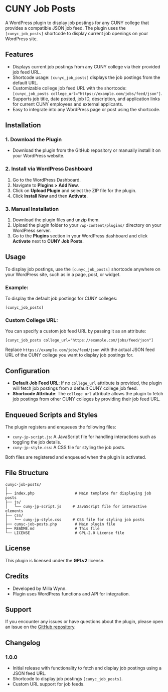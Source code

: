 
# CUNY Job Posts

A WordPress plugin to display job postings for any CUNY college that provides a compatible JSON job feed. The plugin uses the `[cunyc_job_posts]` shortcode to display current job openings on your WordPress site.

## Features

- Displays current job postings from any CUNY college via their provided job feed URL.
- Shortcode usage: `[cunyc_job_posts]` displays the job postings from the default URL.
- Customizable college job feed URL with the shortcode: `[cunyc_job_posts college_url="https://example.com/jobs/feed/json"]`.
- Supports job title, date posted, job ID, description, and application links for current CUNY employees and external applicants.
- Easy to integrate into any WordPress page or post using the shortcode.

## Installation

### 1. Download the Plugin

- Download the plugin from the GitHub repository or manually install it on your WordPress website.

### 2. Install via WordPress Dashboard

1. Go to the WordPress Dashboard.
2. Navigate to **Plugins > Add New**.
3. Click on **Upload Plugin** and select the ZIP file for the plugin.
4. Click **Install Now** and then **Activate**.

### 3. Manual Installation

1. Download the plugin files and unzip them.
2. Upload the plugin folder to your `/wp-content/plugins/` directory on your WordPress server.
3. Go to the **Plugins** section in your WordPress dashboard and click **Activate** next to **CUNY Job Posts**.

## Usage

To display job postings, use the `[cunyc_job_posts]` shortcode anywhere on your WordPress site, such as in a page, post, or widget.

### Example:

To display the default job postings for CUNY colleges:

```plaintext
[cunyc_job_posts]
```

### Custom College URL:

You can specify a custom job feed URL by passing it as an attribute:

```plaintext
[cunyc_job_posts college_url="https://example.com/jobs/feed/json"]
```

Replace `https://example.com/jobs/feed/json` with the actual JSON feed URL of the CUNY college you want to display job postings for.

## Configuration

- **Default Job Feed URL**: If no `college_url` attribute is provided, the plugin will fetch job postings from a default CUNY college job feed.
- **Shortcode Attribute**: The `college_url` attribute allows the plugin to fetch job postings from other CUNY colleges by providing their job feed URL.

## Enqueued Scripts and Styles

The plugin registers and enqueues the following files:

- `cuny-jp-script.js`: A JavaScript file for handling interactions such as toggling the job details.
- `cuny-jp-style.css`: A CSS file for styling the job posts.

Both files are registered and enqueued when the plugin is activated.

## File Structure

```
cunyc-job-posts/
│
├── index.php                  # Main template for displaying job posts
├── js/
│   └── cuny-jp-script.js     # JavaScript file for interactive elements
├── css/
│   └── cuny-jp-style.css     # CSS file for styling job posts
├── cunyc-job-posts.php        # Main plugin file
├── README.md                  # This file
└── LICENSE                    # GPL-2.0 License file
```

## License

This plugin is licensed under the **GPLv2** license.

## Credits

- Developed by Milla Wynn.
- Plugin uses WordPress functions and API for integration.

## Support

If you encounter any issues or have questions about the plugin, please open an issue on the [GitHub repository](https://github.com/millaw).

## Changelog

### 1.0.0
- Initial release with functionality to fetch and display job postings using a JSON feed URL.
- Shortcode to display job postings `[cunyc_job_posts]`.
- Custom URL support for job feeds.
